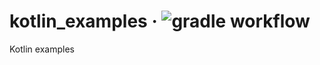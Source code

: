 # kotlin_examples  &middot; ![gradle workflow](https://github.com/hofiorg/kotlin_examples/actions/workflows/gradle.yml/badge.svg)

Kotlin examples
